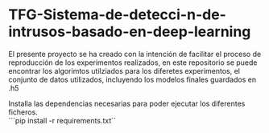 # TFG-Sistema-de-detecci-n-de-intrusos-basado-en-deep-learning

El presente proyecto se ha creado con la intención de facilitar el proceso de reproducción de los experimentos realizados, en este repositorio se puede encontrar los algorimtos utilziados para los diferetes experimentos, el conjunto de datos utilizados, incluyendo los modelos finales guardados en .h5 <br />

Installa las dependencias necesarias para poder ejecutar los diferentes ficheros. <br />
```pip install -r requirements.txt``
